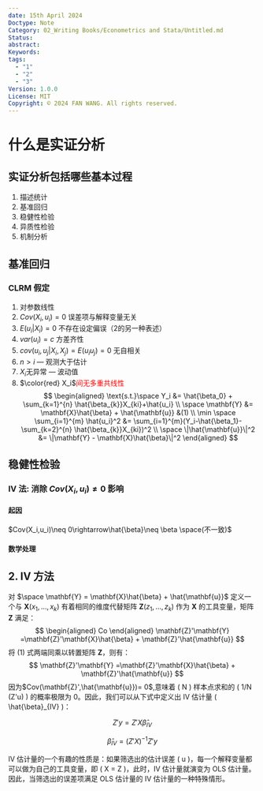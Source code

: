 ```yaml
---
date: 15th April 2024
Doctype: Note
Category: 02_Writing Books/Econometrics and Stata/Untitled.md
Status: 
abstract: 
Keywords: 
tags:
  - "1"
  - "2"
  - "3"
Version: 1.0.0
License: MIT
Copyright: © 2024 FAN WANG. All rights reserved.
---
```

# 什么是实证分析
## 实证分析包括哪些基本过程
1. 描述统计
2. 基准回归
3. 稳健性检验
4. 异质性检验
5. 机制分析

## 基准回归
### CLRM 假定
1. 对参数线性
2. $Cov(X_i,u_i)=0$  误差项与解释变量无关
3. $E(u_i|X_i)=0$  不存在设定偏误（2的另一种表述） 
4. $var(u_i)=c$  方差齐性
5. $cov(u_i,u_j|X_i,X_j)=E(u_iu_j)=0$  无自相关
6. $n > i$ — 观测大于估计
7. $X_i$无异常 — 波动值
8. $\color{red} X_i$<font color="#ff0000">间无多重共线性</font>
$$
\begin{aligned}
\text{s.t.}\space Y_i &= \hat{\beta_0} + \sum_{k=1}^{n} \hat{\beta_{k}}X_{ki}+\hat{u_i}
\\
\space \mathbf{Y} &= \mathbf{X}\hat{\beta} + \hat{\mathbf{u}} &(1)
\\
\min \space \sum_{i=1}^{m} \hat{u_i}^2 &= \sum_{i=1}^{m}(Y_i-\hat{\beta_1}-\sum_{k=2}^{n} \hat{\beta_{k}}X_{ki})^2
\\ 
\space \|\hat{\mathbf{u}}\|^2 &= \|\mathbf{Y} - \mathbf{X}\hat{\beta}\|^2
\end{aligned} 
$$
## 稳健性检验 
### IV 法: 消除 $Cov(X_i,u_i)\neq 0$ 影响
#### 起因
$Cov(X_i,u_i)\neq 0\rightarrow\hat{\beta}\neq \beta \space(不一致)$
#### 数学处理
## 2. IV 方法
对 $\space \mathbf{Y} = \mathbf{X}\hat{\beta} + \hat{\mathbf{u}}$ 定义一个与 $\mathbf{X}(x_1, \ldots, x_k)$ 有着相同的维度代替矩阵 $\mathbf{Z}(z_1, \ldots, z_k)$ 作为 $\mathbf{X}$ 的工具变量，矩阵 $\mathbf{Z}$ 满足：
$$
\begin{aligned}
Co
\end{aligned}
\mathbf{Z}'\mathbf{Y} =\mathbf{Z}'\mathbf{X}\hat{\beta} + \mathbf{Z}'\hat{\mathbf{u}}
$$
将 (1) 式两端同乘以转置矩阵 $\mathbf{Z}$，则有：
$$
\mathbf{Z}'\mathbf{Y} =\mathbf{Z}'\mathbf{X}\hat{\beta} + \mathbf{Z}'\hat{\mathbf{u}}
$$
因为$Cov(\mathbf{Z}',\hat{\mathbf{u}})= 0$,意味着 \( N \) 样本点求和的 \( 1/N (Z'u) \) 的概率极限为 0。因此，我们可以从下式中定义出 IV 估计量 \( \hat{\beta}_{IV} \)：

$$
Z'y = Z'X\hat{\beta}_{IV}
$$

$$
\hat{\beta}_{IV} = (Z'X)^{-1} Z'y
$$

IV 估计量的一个有趣的性质是：如果筛选出的估计误差 \( u \)，每一个解释变量都可以做为自己的工具变量，即 \( X = Z \)，此时，IV 估计量就演变为 OLS 估计量。因此，当筛选出的误差项满足 OLS 估计量的 IV 估计量的一种特殊情形。

